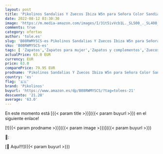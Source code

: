 ```yaml
---
layout: post
title: 'Pikolinos Sandalias Y Zuecos Ibiza W5n para Señora Color Sandia'
date: 2022-08-12 03:30:30
image: 'https://m.media-amazon.com/images/I/31t5ivVcb1L._SL500_._SL400_.jpg'
comments: true
category: ofertas
author: 'tole.es'
slug: 'B08RWMYSCS-es Pikolinos Sandalias Y Zuecos Ibiza W5n para Señora Color...'
sku: 'B08RWMYSCS-es'
tags: [ 'Zapatos','Zapatos para mujer','Zapatos y complementos','Zuecos de mujer','Zuecos y mules de mujer','pikolinos','zuecos','🇪🇸', ]
actualPrice: 63.0 EUR
currency: EUR
price: 63.0
comparePrice: 79.95 EUR
prodname: 'Pikolinos Sandalias Y Zuecos Ibiza W5n para Señora Color Sandia'
country: 'es'
flag: '🇪🇸'
brand: 'Pikolinos'
buyurl: 'https://www.amazon.es/dp/B08RWMYSCS/?tag=tolees-21'
descuento: '21.20'
average: '63.0'
---
```


En este momento está [{{< param title >}}]({{< param buyurl >}}) en el siguiente enlace!

[![{{< param prodname >}}]({{< param image >}})]({{< param buyurl >}})

🔎:


[🛒 Aquí!!!]({{< param buyurl >}})
